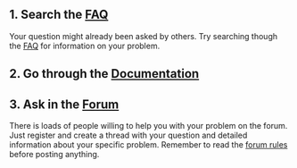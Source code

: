 ## 1. Search the [FAQ](support/faq.md)
Your question might already been asked by others. Try searching though the [FAQ](support/faq.md) for information on your problem.
## 2. Go through the [Documentation](docs_overview.md)
## 3. Ask in the [Forum](https://www.teeworlds.com/forum/)
There is loads of people willing to help you with your problem on the forum. Just register and create a thread with your question and detailed information about your specific problem. Remember to read the [forum rules](rules/forum_rules.md) before posting anything.
